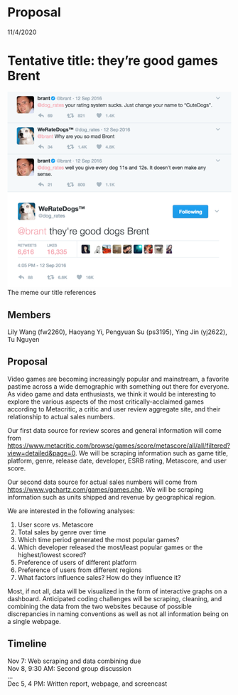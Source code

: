 Proposal
================
11/4/2020

# Tentative title: they’re good games Brent

![good dogs](images/meme_reference.png) The meme our title references

## Members

Lily Wang (fw2260), Haoyang Yi, Pengyuan Su (ps3195), Ying Jin (yj2622),
Tu Nguyen

## Proposal

Video games are becoming increasingly popular and mainstream, a favorite
pastime across a wide demographic with something out there for everyone.
As video game and data enthusiasts, we think it would be interesting to
explore the various aspects of the most critically-acclaimed games
according to Metacritic, a critic and user review aggregate site, and
their relationship to actual sales numbers.

Our first data source for review scores and general information will
come from
<https://www.metacritic.com/browse/games/score/metascore/all/all/filtered?view=detailed&page=0>.
We will be scraping information such as game title, platform, genre,
release date, developer, ESRB rating, Metascore, and user score.

Our second data source for actual sales numbers will come from
<https://www.vgchartz.com/games/games.php>. We will be scraping
information such as units shipped and revenue by geographical region.

We are interested in the following analyses:

1.  User score vs. Metascore
2.  Total sales by genre over time
3.  Which time period generated the most popular games?
4.  Which developer released the most/least popular games or the
    highest/lowest scored?
5.  Preference of users of different platform
6.  Preference of users from different regions
7.  What factors influence sales? How do they influence it?

Most, if not all, data will be visualized in the form of interactive
graphs on a dashboard. Anticipated coding challenges will be scraping,
cleaning, and combining the data from the two websites because of
possible discrepancies in naming conventions as well as not all
information being on a single webpage.

## Timeline

Nov 7: Web scraping and data combining due  
Nov 8, 9:30 AM: Second group discussion  
…  
Dec 5, 4 PM: Written report, webpage, and screencast
